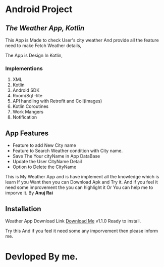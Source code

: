 # Android Project
## _The Weather App, Kotlin_

This App is Made to check User's city weather And provide all the feature need to make Fetch Weather details,

The App is Design In Kotlin,
### Implementions
 1. XML
 2. Kotlin
 3. Android SDK 
 4. Room/Sql -lite
 5. API handling with Retrofit and Coil(Images)
 6. Kotlin Coroutines
 7. Work Mangers
 8. Notification 
 
## App Features

- Feature to add New City name
- Feature to Search Weather condition with City name.
- Save The Your cityName in App DataBase
- Update the User CityName Detail
- Option to Delete the CityName

This is My Weather App and is have implement all the knowledge which is learn
If you Want then you can Download Apk and Try it.
And if you feel it need some improvement the you can highlight it 
Or You can help me to imporve it.
 By __Anuj Rai__ 


## Installation

Weather App Download Link [Download Me](https://drive.google.com/file/d/1iQMO-DbM2Emg89vSjDgw2gyHgToWCXOD/view?usp=sharing "Click Here to Download App") v1.1.0 Ready to install.

Try this And if you feel it need some any imporvement then please inform me. 

# Devloped By me.

